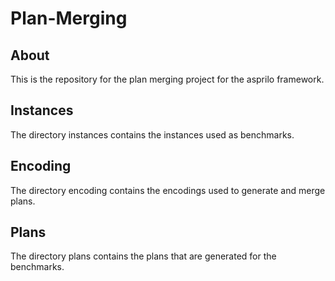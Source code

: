 # Plan-Merging

## About
This is the repository for the plan merging project for the asprilo framework.

## Instances
The directory instances contains the instances used as benchmarks.

## Encoding
The directory encoding contains the encodings used to generate and merge plans.

## Plans
The directory plans contains the plans that are generated for the benchmarks.
